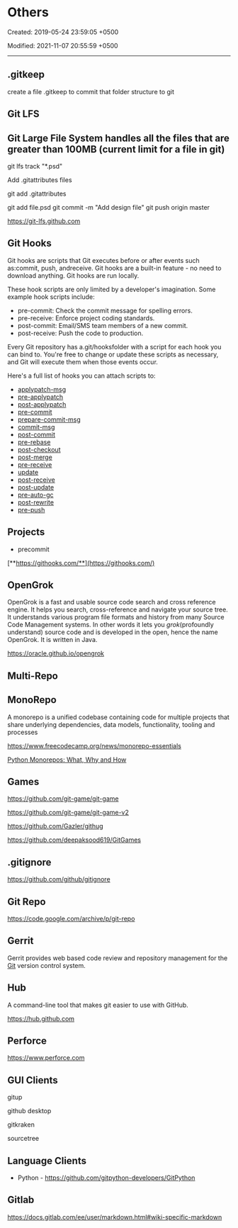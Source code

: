 # Others

Created: 2019-05-24 23:59:05 +0500

Modified: 2021-11-07 20:55:59 +0500

---

## .gitkeep

create a file .gitkeep to commit that folder structure to git

## Git LFS

## Git Large File System handles all the files that are greater than 100MB (current limit for a file in git)

git lfs track "*.psd"

Add .gitattributes files

git add .gitattributes

git add file.psd
git commit -m "Add design file"
git push origin master

<https://git-lfs.github.com>

## Git Hooks

Git hooks are scripts that Git executes before or after events such as:commit, push, andreceive. Git hooks are a built-in feature - no need to download anything. Git hooks are run locally.

These hook scripts are only limited by a developer's imagination. Some example hook scripts include:

- pre-commit: Check the commit message for spelling errors.
- pre-receive: Enforce project coding standards.
- post-commit: Email/SMS team members of a new commit.
- post-receive: Push the code to production.

Every Git repository has a.git/hooksfolder with a script for each hook you can bind to. You're free to change or update these scripts as necessary, and Git will execute them when those events occur.

Here's a full list of hooks you can attach scripts to:

- [applypatch-msg](https://github.com/git/git/blob/master/templates/hooks--applypatch-msg.sample)
- [pre-applypatch](https://github.com/git/git/blob/master/templates/hooks--pre-applypatch.sample)
- [post-applypatch](https://github.com/git/git/blob/master/Documentation/githooks.txt#L74)
- [pre-commit](https://github.com/git/git/blob/master/templates/hooks--pre-commit.sample)
- [prepare-commit-msg](https://github.com/git/git/blob/master/templates/hooks--prepare-commit-msg.sample)
- [commit-msg](https://github.com/git/git/blob/master/templates/hooks--commit-msg.sample)
- [post-commit](https://github.com/git/git/blob/master/Documentation/githooks.txt#L142)
- [pre-rebase](https://github.com/git/git/blob/master/templates/hooks--pre-rebase.sample)
- [post-checkout](https://github.com/git/git/blob/master/Documentation/githooks.txt#L160)
- [post-merge](https://github.com/git/git/blob/master/Documentation/githooks.txt#L178)
- [pre-receive](https://github.com/git/git/blob/master/Documentation/githooks.txt#L221)
- [update](https://github.com/git/git/blob/master/templates/hooks--update.sample)
- [post-receive](https://github.com/git/git/blob/master/Documentation/githooks.txt#L295)
- [post-update](https://github.com/git/git/blob/master/templates/hooks--post-update.sample)
- [pre-auto-gc](https://github.com/git/git/blob/master/Documentation/githooks.txt#L387)
- [post-rewrite](https://github.com/git/git/blob/master/Documentation/githooks.txt#L394)
- [pre-push](https://github.com/git/git/blob/master/Documentation/githooks.txt#L192)

## Projects

- precommit

[**https://githooks.com/**](https://githooks.com/)

## OpenGrok

OpenGrok is a fast and usable source code search and cross reference engine. It helps you search, cross-reference and navigate your source tree. It understands various program file formats and history from many Source Code Management systems. In other words it lets you *grok*(profoundly understand) source code and is developed in the open, hence the name OpenGrok. It is written in Java.

<https://oracle.github.io/opengrok>

## Multi-Repo

## MonoRepo

A monorepo is a unified codebase containing code for multiple projects that share underlying dependencies, data models, functionality, tooling and processes

<https://www.freecodecamp.org/news/monorepo-essentials>

[Python Monorepos: What, Why and How](https://www.youtube.com/watch?v=1qurVKSYVqY)

## Games

<https://github.com/git-game/git-game>

<https://github.com/git-game/git-game-v2>

<https://github.com/Gazler/githug>

<https://github.com/deepaksood619/GitGames>

## .gitignore

<https://github.com/github/gitignore>

## Git Repo

<https://code.google.com/archive/p/git-repo>

## Gerrit

Gerrit provides web based code review and repository management for the [Git](http://git-scm.com/) version control system.

## Hub

A command-line tool that makes git easier to use with GitHub.

<https://hub.github.com>

## Perforce

<https://www.perforce.com>

## GUI Clients

gitup

github desktop

gitkraken

sourcetree

## Language Clients

- Python - <https://github.com/gitpython-developers/GitPython>

## Gitlab

<https://docs.gitlab.com/ee/user/markdown.html#wiki-specific-markdown>
